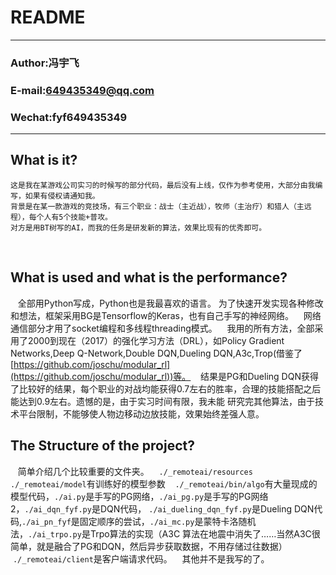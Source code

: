 README
===========================
****
### Author:冯宇飞
### E-mail:649435349@qq.com
### Wechat:fyf649435349
****

## What is it?

    这是我在某游戏公司实习的时候写的部分代码，最后没有上线，仅作为参考使用，大部分由我编写，如果有侵权请通知我。
    背景是在某一款游戏的竞技场，有三个职业：战士（主近战），牧师（主治疗）和猎人（主远程），每个人有5个技能+普攻。
    对方是用BT树写的AI，而我的任务是研发新的算法，效果比现有的优秀即可。
   
## What is used and what is the performance?

    全部用Python写成，Python也是我最喜欢的语言。
    为了快速开发实现各种修改和想法，框架采用BG是Tensorflow的Keras，也有自己手写的神经网络。
    网络通信部分才用了socket编程和多线程threading模式。
    我用的所有方法，全部采用了2000到现在（2017）的强化学习方法（DRL），如Policy Gradient Networks,Deep Q-Network,Double DQN,Dueling 
    DQN,A3c,Trop(借鉴了[https://github.com/joschu/modular_rl](https://github.com/joschu/modular_rl))等。
    结果是PG和Dueling DQN获得了比较好的结果，每个职业的对战均能获得0.7左右的胜率，合理的技能搭配之后能达到0.9左右。遗憾的是，由于实习时间有限，我未能
    研究完其他算法，由于技术平台限制，不能够使人物边移动边放技能，效果始终差强人意。

## The Structure of the project?

    简单介绍几个比较重要的文件夹。
    `./_remoteai/resources` `./_remoteai/model`有训练好的模型参数
    `./_remoteai/bin/algo`有大量现成的模型代码，`./ai.py`是手写的PG网络，`./ai_pg.py`是手写的PG网络2，`./ai_dqn_fyf.py`是DQN代码，
    `./ai_dueling_dqn_fyf.py`是Dueling DQN代码,`./ai_pn_fyf`是固定顺序的尝试，`./ai_mc.py`是蒙特卡洛随机法，`./ai_trpo.py`是Trpo算法的实现（A3C
    算法在地震中消失了……当然A3C很简单，就是融合了PG和DQN，然后异步获取数据，不用存储过往数据）
    `./_remoteai/client`是客户端请求代码。
    其他并不是我写的了。
